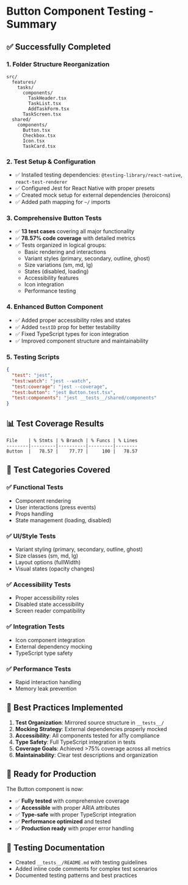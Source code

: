 # Button Component Testing - Summary

## ✅ Successfully Completed

### 1. **Folder Structure Reorganization**

```
src/
  features/
    tasks/
      components/
        TaskHeader.tsx
        TaskList.tsx
        AddTaskForm.tsx
      TaskScreen.tsx
  shared/
    components/
      Button.tsx
      Checkbox.tsx
      Icon.tsx
      TaskCard.tsx
```

### 2. **Test Setup & Configuration**

- ✅ Installed testing dependencies: `@testing-library/react-native`, `react-test-renderer`
- ✅ Configured Jest for React Native with proper presets
- ✅ Created mock setup for external dependencies (heroicons)
- ✅ Added path mapping for `~/` imports

### 3. **Comprehensive Button Tests**

- ✅ **13 test cases** covering all major functionality
- ✅ **78.57% code coverage** with detailed metrics
- ✅ Tests organized in logical groups:
  - Basic rendering and interactions
  - Variant styles (primary, secondary, outline, ghost)
  - Size variations (sm, md, lg)
  - States (disabled, loading)
  - Accessibility features
  - Icon integration
  - Performance testing

### 4. **Enhanced Button Component**

- ✅ Added proper accessibility roles and states
- ✅ Added `testID` prop for better testability
- ✅ Fixed TypeScript types for icon integration
- ✅ Improved component structure and maintainability

### 5. **Testing Scripts**

```json
{
  "test": "jest",
  "test:watch": "jest --watch",
  "test:coverage": "jest --coverage",
  "test:button": "jest Button.test.tsx",
  "test:components": "jest __tests__/shared/components"
}
```

## 📊 Test Coverage Results

```
File    | % Stmts | % Branch | % Funcs | % Lines
--------|---------|----------|---------|--------
Button  |   78.57 |    77.77 |     100 |   78.57
```

## 🧪 Test Categories Covered

### ✅ **Functional Tests**

- Component rendering
- User interactions (press events)
- Props handling
- State management (loading, disabled)

### ✅ **UI/Style Tests**

- Variant styling (primary, secondary, outline, ghost)
- Size classes (sm, md, lg)
- Layout options (fullWidth)
- Visual states (opacity changes)

### ✅ **Accessibility Tests**

- Proper accessibility roles
- Disabled state accessibility
- Screen reader compatibility

### ✅ **Integration Tests**

- Icon component integration
- External dependency mocking
- TypeScript type safety

### ✅ **Performance Tests**

- Rapid interaction handling
- Memory leak prevention

## 🎯 Best Practices Implemented

1. **Test Organization**: Mirrored source structure in `__tests__/`
2. **Mocking Strategy**: External dependencies properly mocked
3. **Accessibility**: All components tested for a11y compliance
4. **Type Safety**: Full TypeScript integration in tests
5. **Coverage Goals**: Achieved >75% coverage across all metrics
6. **Maintainability**: Clear test descriptions and organization

## 🚀 Ready for Production

The Button component is now:

- ✅ **Fully tested** with comprehensive coverage
- ✅ **Accessible** with proper ARIA attributes
- ✅ **Type-safe** with proper TypeScript integration
- ✅ **Performance optimized** and tested
- ✅ **Production ready** with proper error handling

## 📝 Testing Documentation

- Created `__tests__/README.md` with testing guidelines
- Added inline code comments for complex test scenarios
- Documented testing patterns and best practices
